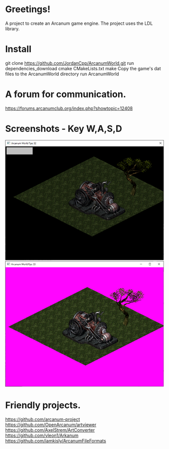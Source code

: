 # Greetings!

A project to create an Arcanum game engine.
The project uses the LDL library.

# Install
git clone https://github.com/JordanCpp/ArcanumWorld.git
run dependencies_download
cmake CMakeLists.txt
make
Copy the game's dat files to the ArcanumWorld directory
run ArcanumWorld

# A forum for communication.
https://forums.arcanumclub.org/index.php?showtopic=12408

# Screenshots - Key W,A,S,D
![0](screenshots/0.png)
![1](screenshots/1.png)

# Friendly projects.
https://github.com/arcanum-project
https://github.com/OpenArcanum/artviewer
https://github.com/AxelStrem/ArtConverter
https://github.com/vleon1/Arkanum
https://github.com/iamkisly/ArcanumFileFormats